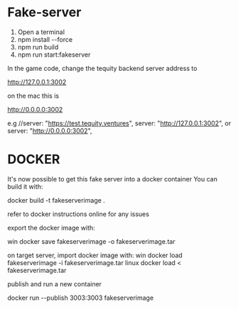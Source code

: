 # Fake-server

1) Open a terminal
2) npm install --force
3) npm run build
4) npm run start:fakeserver

In the game code, change the tequity backend server address to

http://127.0.0.1:3002

on the mac this is

http://0.0.0.0:3002

e.g
        //server: "https://test.tequity.ventures",
        server: "http://127.0.0.1:3002",
        or
        server: "http://0.0.0.0:3002",

# DOCKER

It's now possible to get this fake server into a docker container
You can build it with:

docker build -t fakeserverimage .

refer to docker instructions online for any issues
        
export the docker image with:

win
docker save fakeserverimage -o fakeserverimage.tar

on target server, import docker image with:
win
docker load fakeserverimage -i fakeserverimage.tar
linux
docker load < fakeserverimage.tar

publish and run a new container

docker run --publish 3003:3003 fakeserverimage


